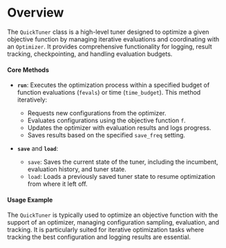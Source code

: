 # Overview

The `QuickTuner` class is a high-level tuner designed to optimize a given objective function by managing iterative evaluations and coordinating with an `Optimizer`. It provides comprehensive functionality for logging, result tracking, checkpointing, and handling evaluation budgets.

#### Core Methods

- **`run`**: Executes the optimization process within a specified budget of function evaluations (`fevals`) or time (`time_budget`). This method iteratively:
    - Requests new configurations from the optimizer.
    - Evaluates configurations using the objective function `f`.
    - Updates the optimizer with evaluation results and logs progress.
    - Saves results based on the specified `save_freq` setting.

- **`save`** and **`load`**: 
    - `save`: Saves the current state of the tuner, including the incumbent, evaluation history, and tuner state.
    - `load`: Loads a previously saved tuner state to resume optimization from where it left off.

#### Usage Example

The `QuickTuner` is typically used to optimize an objective function with the support of an optimizer, managing configuration sampling, evaluation, and tracking. It is particularly suited for iterative optimization tasks where tracking the best configuration and logging results are essential.
